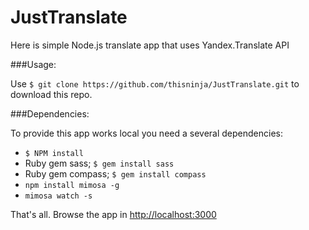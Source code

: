 # JustTranslate
Here is simple Node.js translate app that uses Yandex.Translate API

###Usage:

Use `$ git clone https://github.com/thisninja/JustTranslate.git` to download this repo.

###Dependencies:

To provide this app works local you need a several dependencies:
* `$ NPM install` 
* Ruby gem sass; `$ gem install sass`
* Ruby gem compass; `$ gem install compass`
* `npm install mimosa -g`
* `mimosa watch -s`

That's all. Browse the app in [http://localhost:3000](http://localhost:3000)

